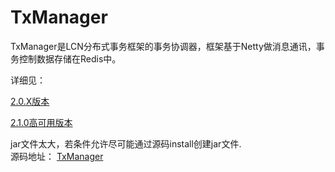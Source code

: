 # TxManager 
TxManager是LCN分布式事务框架的事务协调器，框架基于Netty做消息通讯，事务控制数据存储在Redis中。


详细见：

[2.0.X版本](/README2.0.1.md) 


[2.1.0高可用版本](/README2.1.0.md) 



jar文件太大，若条件允许尽可能通过源码install创建jar文件.  
源码地址： [TxManager](https://github.com/1991wangliang/tx-lcn/tree/master/tx-manager)

